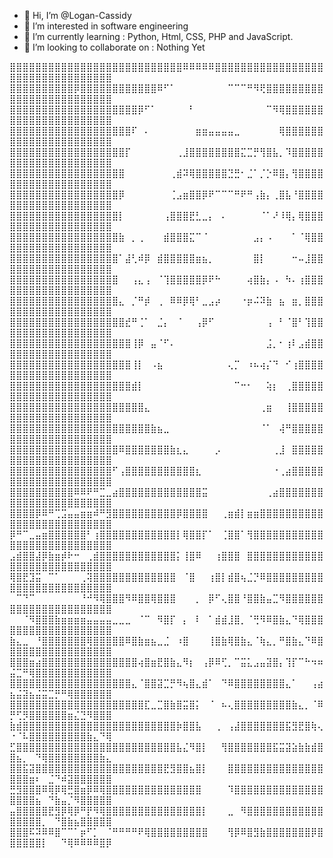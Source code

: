 - 👋 Hi, I’m @Logan-Cassidy
- 👀 I’m interested in software engineering
- 🌱 I’m currently learning : Python, Html, CSS, PHP and JavaScript.
- 💞️ I’m looking to collaborate on : Nothing Yet

⣿⣿⣿⣿⣿⣿⣿⣿⣿⣿⣿⣿⣿⣿⣿⣿⣿⣿⣿⣿⣿⣿⣿⣿⣿⣿⣿⠿⠿⠿⠿⠿⣿⣿⣿⣿⣿⣿⣿⣿⣿⣿⣿⣿⣿⣿⣿⣿⣿⣿⣿⣿⣿⣿⣿⣿⣿⣿⣿⣿⣿⣿⣿⣿⣿
⣿⣿⣿⣿⣿⣿⣿⣿⣿⣿⡿⣿⣿⣿⣿⣿⣿⣿⣿⣿⣿⣿⣿⠿⠋⠁⠀⠀⠀⠀⠀⠀⠀⠀⠉⠉⠉⠛⠻⢟⣿⣿⣿⣿⣿⣿⣿⣿⣿⣿⣿⣿⣿⣿⣿⣿⣿⣿⣿⣿⣿⣿⣿⣿⣿
⣿⣿⣿⣿⣿⣿⣿⣿⣿⣿⣿⣿⣿⣿⣿⣿⣿⣿⣿⣿⡿⠋⠁⠀⠀⠀⠀⠀⠃⠀⠀⠀⠀⠀⠀⠀⠀⠀⠀⠀⠉⠻⢿⣿⣿⣿⣿⣿⣿⣿⣿⣿⣿⣿⣿⣿⣿⣿⣿⣿⣿⣿⣿⣿⣿
⣿⣿⣿⣿⣿⣿⣿⣿⣿⣿⣿⣿⣿⣿⣿⣿⣿⣿⣿⠏⠀⠄⠀⠀⠀⠀⠀⠀⠀⣶⣶⣤⣤⣤⣤⣀⠀⠀⠀⠀⠀⠀⢿⣿⣿⣿⣿⣿⣿⣿⣿⣿⣿⣿⣿⣿⣿⣿⣿⣿⣿⣿⣿⣿⣿
⣿⣿⣿⣿⣿⣿⣿⣿⣿⣿⣿⣿⣿⣿⣿⣿⣿⣿⡏⠀⠀⠀⠀⠀⠀⠀⢀⣸⣿⣿⣿⣿⣿⣿⣿⣿⣍⣉⡛⢻⣿⣧⡀⠹⣿⣿⣿⣿⣿⣿⣿⣿⣿⣿⣿⣿⣿⣿⣿⣿⣿⣿⣿⣿⣿
⣿⣿⣿⣿⣿⣿⣿⣿⣿⣿⣿⣿⣿⣿⣿⣿⣿⣿⠀⠀⠀⠀⠀⠀⠀⢀⣾⠽⢿⣿⣿⣿⣿⣿⣙⣛⠂⣈⠁⡈⡑⠿⣿⡄⢻⣿⣿⣿⣿⣿⣿⣿⣿⣿⣿⣿⣿⣿⣿⣿⣿⣿⣿⣿⣿
⣿⣿⣿⣿⣿⣿⣿⣿⣿⣿⣿⣿⣿⣿⣿⣿⣿⡿⠀⠀⠀⠀⠀⠀⠀⢈⣠⣶⣿⣿⡿⠟⠉⠉⠉⠛⠟⠛⢠⣷⡄⢀⣿⣧⠘⣿⣿⣿⣿⣿⣿⣿⣿⣿⣿⣿⣿⣿⣿⣿⣿⣿⣿⣿⣿
⣿⣿⣿⣿⣿⣿⣿⣿⣿⣿⣿⣿⣿⣿⣿⣿⣿⡇⠀⠀⠀⠀⠀⠀⢠⣿⣿⣿⣟⣃⣀⡄⠀⠄⠀⠀⠀⠀⠀⠈⠁⠜⠸⢿⡄⢿⣿⣿⣿⣿⣿⣿⣿⣿⣿⣿⣿⣿⣿⣿⣿⣿⣿⣿⣿
⣿⣿⣿⣿⣿⣿⣿⣿⣿⣿⣿⣿⣿⣿⣿⣿⣿⣷⠀⡀⢀⠀⠀⠀⣾⣿⣿⣿⣍⠉⠈⠀⠀⠀⠀⠀⠀⠀⣠⡄⠠⠀⠀⠀⠁⠈⢿⣿⣿⣿⣿⣿⣿⣿⣿⣿⣿⣿⣿⣿⣿⣿⣿⣿⣿
⣿⣿⣿⣿⣿⣿⣿⣿⣿⣿⣿⣿⣿⣿⣿⣿⣿⠁⣼⢃⠾⡿⠀⣾⣿⣿⣿⣿⣿⣶⣦⡀⠀⠀⠀⠀⠀⠀⣿⡇⠀⠀⠀⠀⠒⠤⣸⣿⣿⣿⣿⣿⣿⣿⣿⣿⣿⣿⣿⣿⣿⣿⣿⣿⣿
⣿⣿⣿⣿⣿⣿⣿⣿⣿⣿⣿⣿⣿⣿⣿⣿⣿⠀⠀⢠⣄⢠⠀⠈⢹⣿⣿⣿⣿⣿⡿⠟⠓⠀⠀⠀⠀⢴⣿⣷⡄⠠⠀⠳⠄⢰⣿⣿⣿⣿⣿⣿⣿⣿⣿⣿⣿⣿⣿⣿⣿⣿⣿⣿⣿
⣿⣿⣿⣿⣿⣿⣿⣿⣿⣿⣿⣿⣿⣿⣿⣿⣿⣄⠀⡈⠛⡾⠀⢀⠀⠿⠿⡿⢿⠃⣀⣠⡴⠀⠀⠀⠐⡶⠬⠽⣷⠀⣦⠀⣶⡀⣿⣿⣿⣿⣿⣿⣿⣿⣿⣿⣿⣿⣿⣿⣿⣿⣿⣿⣿
⣿⣿⣿⣿⣿⣿⣿⣿⣿⣿⣿⣿⣿⣿⣿⣿⣿⣿⣞⠛⢈⠁⠀⣈⡄⠀⠈⠀⠀⢠⡿⠋⠀⠀⠀⠀⠀⠀⠀⠀⢠⠀⠃⠈⣿⠃⢹⣿⣿⣿⣿⣿⣿⣿⣿⣿⣿⣿⣿⣿⣿⣿⣿⣿⣿
⣿⣿⣿⣿⣿⣿⣿⣿⣿⣿⣿⣿⣿⣿⣿⣿⣿⣿⣿⢸⡿⠀⣤⠈⠋⠄⠀⠀⠀⠀⠀⠀⠀⠀⠀⠀⠀⠀⠀⠀⣨⡀⠂⢰⠇⣠⣾⣿⣿⣿⣿⣿⣿⣿⣿⣿⣿⣿⣿⣿⣿⣿⣿⣿⣿
⣿⣿⣿⣿⣿⣿⣿⣿⣿⣿⣿⣿⣿⣿⣿⣿⣿⣿⣿⢸⡇⠀⠠⣦⠀⠀⠀⠀⠀⠀⠀⠀⠀⠀⢄⡉⠀⠰⠦⢴⡌⠙⠀⠊⢰⣿⣿⣿⣿⣿⣿⣿⣿⣿⣿⣿⣿⣿⣿⣿⣿⣿⣿⣿⣿
⣿⣿⣿⣿⣿⣿⣿⣿⣿⣿⣿⣿⣿⣿⣿⣿⣿⣿⣿⣾⡇⠀⠀⠀⠀⠀⠀⠀⠀⠀⠀⠀⠀⠀⠀⠉⠒⠂⠀⠀⢵⡆⠀⢀⣿⣿⣿⣿⣿⣿⣿⣿⣿⣿⣿⣿⣿⣿⣿⣿⣿⣿⣿⣿⣿
⣿⣿⣿⣿⣿⣿⣿⣿⣿⣿⣿⣿⣿⣿⣿⣿⣿⣿⣿⣿⣿⣄⠀⠀⠀⠀⠀⠀⠀⠀⠀⠀⠀⠀⠀⠀⠀⠀⠀⢀⣶⠀⠀⢸⣿⣿⣿⣿⣿⣿⣿⣿⣿⣿⣿⣿⣿⣿⣿⣿⣿⣿⣿⣿⣿
⣿⣿⣿⣿⣿⣿⣿⣿⣿⣿⣿⣿⣿⣿⣿⣿⣿⣿⣿⣿⣿⣿⣷⣦⣀⠀⠀⠀⠀⠀⠀⠀⠀⠀⠀⠀⠀⠀⠀⠈⠁⠀⢼⠛⣿⣿⣿⣿⣿⣿⣿⣿⣿⣿⣿⣿⣿⣿⣿⣿⣿⣿⣿⣿⣿
⣿⣿⣿⣿⣿⣿⣿⣿⣿⣿⣿⣿⣿⣿⣿⣿⣿⠿⣿⣿⣿⣿⣿⣿⣿⣷⣆⣄⠀⠀⠀⠀⡠⠀⠀⠀⠀⠀⠀⠀⠀⢀⣸⠀⣿⣿⣿⣿⣿⣿⣿⣿⣿⣿⣿⣿⣿⣿⣿⣿⣿⣿⣿⣿⣿
⣿⣿⣿⣿⣿⣿⣿⣿⣿⣿⣿⣿⣿⣿⣿⣿⠋⢠⣿⣿⣿⣿⣿⣿⣿⣿⣿⣿⣿⣆⠀⠀⠀⠀⠀⠀⠀⠀⠀⠀⠀⠐⢀⣴⣿⣿⣿⣿⣿⣿⣿⣿⣿⣿⣿⣿⣿⣿⣿⣿⣿⣿⣿⣿⣿
⣿⣿⣿⣿⣿⣿⣿⣿⣿⣿⠿⠿⠟⠛⣉⣀⣴⣿⣿⣿⣿⣿⣿⣿⣿⣿⣿⣿⣿⣿⣭⠀⠀⠀⠀⠀⠀⠀⠀⠀⢀⣴⣿⣿⣿⣿⣿⣿⣿⣿⣿⣿⣿⣿⣿⣿⣿⣿⣿⣿⣿⣿⣿⣿⣿
⣿⣿⣿⣿⡿⠿⠛⢉⣩⣤⣤⣶⣶⠾⠛⣻⣿⣿⣿⣿⣿⣿⣿⣿⣿⣿⡿⣿⣿⣿⣿⠀⠀⢀⣶⣾⡇⣶⣶⣿⣿⣿⣿⣿⣿⣿⣿⣿⣿⣿⣿⣿⣿⣿⣿⣿⣿⣿⣿⣿⣿⣿⣿⣿⣿
⡿⠛⠉⣀⣤⣶⣿⣿⣿⣿⣿⣿⠃⢰⣿⣿⣿⣿⣿⣿⣿⣿⣿⣿⣿⣿⡇⢿⣿⣿⡏⠁⠀⢈⣿⣿⠁⢻⣿⣿⣿⣿⣿⣿⣿⣿⣿⣿⣿⣿⣿⣿⣿⣿⣿⣿⣿⣿⣿⣿⣿⣿⣿⣿⣿
⣠⣾⣿⣿⣼⡿⣷⣶⡾⠗⠒⠀⢀⣾⣿⣿⣿⣿⣿⣿⣿⣿⣿⣿⣿⣿⡅⢸⣿⠿⠀⠀⢰⣿⣿⣿⠀⣿⣿⣿⣿⣿⣿⣿⣿⣿⣿⣿⣿⣿⣿⣿⣿⣿⣿⣿⣿⣿⣿⣿⣿⣿⣿⣿⣿
⢿⣿⣟⣹⣭⠀⠉⠁⠀⠀⠀⢀⢽⣿⣿⣿⣿⣿⣿⣿⣿⣿⣿⣿⣿⣿⠀⠈⣿⠀⠀⢰⣿⡇⣾⣿⢦⣈⡙⠿⣿⣿⣿⣿⣿⣿⣿⣿⣿⣿⣿⣿⣿⣿⣿⣿⣿⣿⣿⣿⣿⣿⣿⣿⣿
⠀⠉⠙⠉⠀⠀⠀⠀⠀⠀⠀⠘⠚⠻⢿⣿⣿⣿⠻⠿⣿⣿⢿⣿⣿⣿⠀⠀⠀⡀⠀⡿⠋⢄⣿⣿⠘⣿⣿⣷⣤⣉⠻⣿⣿⣿⣿⣿⣿⣿⣿⣿⣿⣿⣿⣿⣿⣿⣿⣿⣿⣿⣿⣿⣿
⠀⠀⠈⠻⣿⣿⣿⣷⣶⣶⣶⣶⣤⣤⣤⣤⣀⣀⣀⠀⠈⠉⠀⠻⣿⡏⠀⡄⠀⠇⠀⠁⣾⣾⣸⣿⡀⠈⢛⠻⠿⣿⣷⣄⠙⢿⣿⣿⣿⣿⣿⣿⣿⣿⣿⣿⣿⣿⣿⣿⣿⣿⣿⣿⣿
⣷⣄⣀⠀⠘⣿⣿⣿⣿⣿⣿⣿⢿⣿⣿⣿⣿⣿⠿⣿⣷⣶⣦⣀⣈⠀⠰⣿⠀⠀⠀⢸⣿⣷⢿⣿⣷⣄⠈⢷⣄⡀⠛⣿⣷⣄⠙⠿⣿⣿⣿⣿⣿⣿⣿⣿⣿⣿⣿⣿⣿⣿⣿⣿⣿
⣿⣿⣿⣶⣴⣿⣿⣿⣿⣿⣿⣿⣿⣿⣿⣿⣿⣿⣿⣿⢴⣿⣶⣟⣿⣷⣄⠻⡆⠀⢠⡿⠿⢋⡀⠉⣭⣅⣠⣤⣽⣿⡄⢹⡏⠉⠓⠲⠶⣬⣉⠛⢿⣿⣿⣿⣿⣿⣿⣿⣿⣿⣿⣿⣿
⣿⣿⣿⣿⣿⣿⣿⣿⣿⣿⣿⣿⣿⣿⣿⣿⣿⣿⣿⣄⠈⣿⣿⣽⣉⡛⠻⢦⣿⣄⣾⠁⠀⠙⠿⣿⣿⣿⣿⣿⣿⣿⣿⣄⠁⠀⠀⢠⣴⣦⣬⣽⣦⣬⣭⣉⡛⠛⢿⣿⣿⣿⣿⣿⣿
⣿⣿⣿⣿⣿⣿⣿⣿⣿⣿⣿⣿⣿⣿⣿⣿⣿⣿⣿⣿⣿⣏⣀⣉⣿⣷⣿⣭⣿⡅⠀⠈⠀⠦⢄⣿⣿⣿⣿⣿⣿⣿⣿⣿⣷⣄⡀⠈⠿⡛⢋⡻⣿⣿⣿⣿⣿⣿⣶⣌⣙⠻⣿⣿⣿
⣷⣾⣿⣿⣿⣿⣿⣿⣿⣿⣿⣿⣿⣿⣿⣿⣿⣿⣿⣿⣿⣿⣿⣿⣿⣿⡷⣿⣿⣧⠀⠀⢀⠀⢠⣼⣿⣿⣿⣿⣿⣿⣿⣯⣻⣟⣿⢷⢄⠐⠈⠧⣿⣿⣿⣿⣿⣿⣿⣿⣿⣷⣄⠙⢿
⣋⣿⣿⣿⣿⣿⣿⣿⣿⣿⣿⣿⣿⣿⣿⣿⣿⣿⣿⣿⣿⣿⣿⣿⣿⣿⣧⣌⠻⣿⡇⠀⠀⢻⣿⣿⣿⣿⣿⣿⣿⣯⣭⣽⣵⣷⣷⣾⣿⣿⣦⡀⠀⠙⢿⣿⣿⣿⣿⣿⣿⣿⣿⣷⣄
⣿⣿⣯⣽⣿⣿⣿⣿⣿⣿⣿⣿⣿⣿⣿⣿⣿⣿⣿⣿⣿⣿⣿⣿⣟⣻⣿⣿⣦⣿⡇⠀⠀⠀⣿⣿⣿⣿⣿⣿⣿⣿⣿⣿⣿⣿⣿⣿⣿⣿⣿⣿⣶⠆⠀⣈⠙⠾⣽⣿⣿⣿⣿⣿⣿
⣛⣻⣿⣿⣿⠿⢿⡿⢿⣛⣿⣶⡿⠿⢿⣿⣿⣿⣿⣿⣿⣿⣿⣿⣿⣿⣿⣿⣿⣿⠀⠀⠀⠀⠹⣿⣿⣿⣿⣿⣿⣿⣿⣿⣿⣿⣿⣿⣿⣿⣿⣿⣿⣦⠀⠙⣷⣤⡈⠻⣿⣿⣿⣿⣿
⣤⣿⣿⣿⣿⣿⣟⣻⡿⢿⡿⠛⡟⠻⢿⣿⣿⣿⣿⣿⣿⣿⣿⣿⣿⣿⣿⣿⣿⣿⡇⠀⠀⠀⣀⠀⠻⣿⣿⣿⣿⣿⣿⣿⣿⣿⣿⣿⣿⣿⣿⣿⣿⣿⡀⠀⠙⣿⣷⣦⣿⣿⣿⣿⣿
⣿⣿⣿⠯⠽⠿⠿⣿⠉⠉⠁⡶⠋⡁⠀⠈⠛⠛⠛⠛⠟⢿⣿⣿⣿⣿⣿⣿⣿⣿⣿⠀⠀⠀⢻⡿⠿⣿⣻⣷⣿⣿⣿⣿⣿⣿⣿⡿⣿⣿⣿⣿⣿⣿⡇⠀⠀⠙⢿⠿⠿⠿⠿⣿⡿

<!---
Logan-Cassidy/Logan-Cassidy is a ✨ special ✨ repository because its `README.md` (this file) appears on your GitHub profile.
You can click the Preview link to take a look at your changes.
--->
